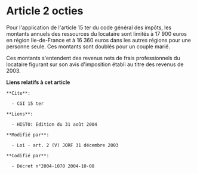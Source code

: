 # Article 2 octies

Pour l'application de l'article 15 ter du code général des impôts, les montants annuels des ressources du locataire sont
limités à 17 900 euros en région Ile-de-France et à 16 360 euros dans les autres régions pour une personne seule. Ces
montants sont doublés pour un couple marié.

Ces montants s'entendent des revenus nets de frais professionnels du locataire figurant sur son avis d'imposition établi au
titre des revenus de 2003.

**Liens relatifs à cet article**

	**Cite**:

	  - CGI 15 ter

	**Liens**:

	  - HISTO: Edition du 31 août 2004

	**Modifié par**:

	  - Loi - art. 2 (V) JORF 31 décembre 2003

	**Codifié par**:

	  - Décret n°2004-1070 2004-10-08
